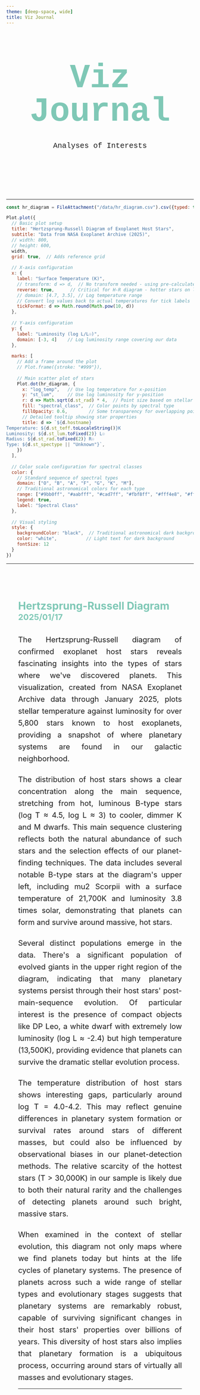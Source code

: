 ```yaml
---
theme: [deep-space, wide]
title: Viz Journal
---
```

<head>

</head>

<body>

  <div class="hero">
    <h1>Viz Journal</h1>
    <h2>Analyses of Interests</h2>
  </div>


---

```js
const hr_diagram = FileAttachment("/data/hr_diagram.csv").csv({typed: true})
```

```js
Plot.plot({
  // Basic plot setup
  title: "Hertzsprung-Russell Diagram of Exoplanet Host Stars",
  subtitle: "Data from NASA Exoplanet Archive (2025)",
  // width: 800,
  // height: 600,
  width,
  grid: true,  // Adds reference grid
  
  // X-axis configuration
  x: {
    label: "Surface Temperature (K)",
    // transform: d => d,  // No transform needed - using pre-calculated log_temp
    reverse: true,      // Critical for H-R diagram - hotter stars on left
    // domain: [4.7, 3.5], // Log temperature range
    // Convert log values back to actual temperatures for tick labels
    tickFormat: d => Math.round(Math.pow(10, d))
  },
  
  // Y-axis configuration
  y: {
    label: "Luminosity (log L/L☉)",
    domain: [-3, 4]    // Log luminosity range covering our data
  },
  
  marks: [
    // Add a frame around the plot
    // Plot.frame({stroke: "#999"}),
    
    // Main scatter plot of stars
    Plot.dot(hr_diagram, {
      x: "log_temp",   // Use log temperature for x-position
      y: "st_lum",     // Use log luminosity for y-position
      r: d => Math.sqrt(d.st_rad) * 4,  // Point size based on stellar radius
      fill: "spectral_class",  // Color points by spectral type
      fillOpacity: 0.6,        // Some transparency for overlapping points
      // Detailed tooltip showing star properties
      title: d => `${d.hostname}
Temperature: ${d.st_teff.toLocaleString()}K
Luminosity: ${d.st_lum.toFixed(2)} L☉
Radius: ${d.st_rad.toFixed(2)} R☉
Type: ${d.st_spectype || "Unknown"}`,
    })
  ],
  
  // Color scale configuration for spectral classes
  color: {
    // Standard sequence of spectral types
    domain: ["O", "B", "A", "F", "G", "K", "M"],
    // Traditional astronomical colors for each type
    range: ["#9bb0ff", "#aabfff", "#cad7ff", "#fbf8ff", "#fff4e8", "#ffd2a1", "#ffcc6f"],
    legend: true,
    label: "Spectral Class"
  },
  
  // Visual styling
  style: {
    backgroundColor: "black",  // Traditional astronomical dark background
    color: "white",           // Light text for dark background
    fontSize: 12
  }
})
```

---

<article class="chart-analysis">
<header>
<div>
<h3>Hertzsprung-Russell Diagram</h3>
<h4>2025/01/17</h4>
</div>
</header>

<p>
The Hertzsprung-Russell diagram of confirmed exoplanet host stars reveals fascinating insights into the types of stars where we've discovered planets. This visualization, created from NASA Exoplanet Archive data through January 2025, plots stellar temperature against luminosity for over 5,800 stars known to host exoplanets, providing a snapshot of where planetary systems are found in our galactic neighborhood.
</p>
<p>
The distribution of host stars shows a clear concentration along the main sequence, stretching from hot, luminous B-type stars (log T ≈ 4.5, log L ≈ 3) to cooler, dimmer K and M dwarfs. This main sequence clustering reflects both the natural abundance of such stars and the selection effects of our planet-finding techniques. The data includes several notable B-type stars at the diagram's upper left, including mu2 Scorpii with a surface temperature of 21,700K and luminosity 3.8 times solar, demonstrating that planets can form and survive around massive, hot stars.
</p>
<p>
Several distinct populations emerge in the data. There's a significant population of evolved giants in the upper right region of the diagram, indicating that many planetary systems persist through their host stars' post-main-sequence evolution. Of particular interest is the presence of compact objects like DP Leo, a white dwarf with extremely low luminosity (log L ≈ -2.4) but high temperature (13,500K), providing evidence that planets can survive the dramatic stellar evolution process.
</p>
<p>
The temperature distribution of host stars shows interesting gaps, particularly around log T = 4.0-4.2. This may reflect genuine differences in planetary system formation or survival rates around stars of different masses, but could also be influenced by observational biases in our planet-detection methods. The relative scarcity of the hottest stars (T > 30,000K) in our sample is likely due to both their natural rarity and the challenges of detecting planets around such bright, massive stars.
</p>
<p>
When examined in the context of stellar evolution, this diagram not only maps where we find planets today but hints at the life cycles of planetary systems. The presence of planets across such a wide range of stellar types and evolutionary stages suggests that planetary systems are remarkably robust, capable of surviving significant changes in their host stars' properties over billions of years. This diversity of host stars also implies that planetary formation is a ubiquitous process, occurring around stars of virtually all masses and evolutionary stages.
</p>

---


</article>

</body>

<style>

.hero {
  display: flex;
  flex-direction: column;
  align-items: center;
  font-family: Consolas, Menlo, Monaco, 'Courier New', monospace;
  margin: 4rem 0 8rem;
  text-wrap: balance;
  text-align: center;
}

.hero h1 {
  margin: 1rem 0;
  padding: 1rem 0;
  max-width: none;
  font-size: 14vw;
  font-weight: 900;
  line-height: 1;
  color: #7fc8b6;
}

.hero h2 {
  margin: 0;
  max-width: 34em;
  font-size: 20px;
  font-style: initial;
  font-weight: 500;
  line-height: 1.5;
  color: var(--theme-foreground-muted);
}

a[href] {
  color: #7fc8b6;
}

.chart-analysis {
  margin: 4rem auto;
  max-width: 90%;
  padding: 2rem;
  border-top: 1px solid var(--theme-foreground-muted);
}

.chart-analysis header {
  margin-bottom: 2rem;
}

.chart-analysis h3 {
  text-align: left;
  display: block;
  margin: 0;
  font-size: 28px;
  color: #7fc8b6;
}

.chart-analysis h4 {
  text-align: left;
  display: block;
  margin: 0;
  font-size: 22px;
  color: #7fc8b6;
}

.chart-analysis p {
  text-align: justify;
  margin: 1.5rem 0;
  font-size: 20px;
  text-wrap: balance;
  color: var(--theme-foreground-muted);
  line-height: 1.6;
  hyphens: auto;
}

.chart-analysis p:first-of-type {
  margin-top: 0;
}

.chart-analysis p:last-of-type {
  margin-bottom: 0;
}

@media (min-width: 640px) {
  .hero h1 {
    font-size: 90px;
  }
  
  .chart-analysis {
    max-width: 70ch;
  }
}

</style>
